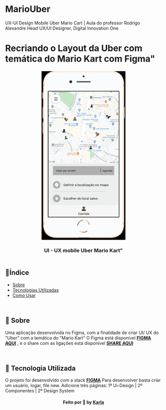 # MarioUber
UX-UI Design Mobile Uber Mario Cart | Aula do professor Rodrigo Alexandre Head UX/UI Designer, Digital Innovation One
# Recriando o Layout da Uber com temática do Mario Kart com Figma"
<h3 align="center">
   <img alt="Uber Mário Kart" title="#logo" src="https://github.com/karlacorrea/MarioUber/blob/main/a_gjp.gif">
   <br><br>
   <b>UI - UX mobile Uber Mario Kart"</b>  
<b> </b>
   <br><br>
 
 <p align="center">
  
  </a>
 </p>
</h3>

## 🔖Índice

- [Sobre](#sobre)
- [Tecnologias Utilizadas](#tecnologias-utilizadas)
- [Como Usar](#como-usar)


<br>

<a id="sobre"></a>
## 🧐 Sobre

Uma aplicação desenvolvida no Figma, com a finalidade de criar UI/ UX do "Uber" com  a temática do "Mario Kart"
O Figma está disponível **[FIGMA AQUI](https://www.figma.com/file/PrLQaar7J1C3eeWtonUrgP/MarioUber?node-id=0%3A1)**
 , e o share com as ligações está disponível **[SHARE AQUI](https://www.figma.com/proto/PrLQaar7J1C3eeWtonUrgP/MarioUber?node-id=1%3A1851&scaling=scale-down&page-id=0%3A1&starting-point-node-id=1%3A1851&show-proto-sidebar=1)**
</p>


 
<br>

<a id="tecnologias-utilizadas"></a>
## 🚀 Tecnologia Utilizada

O projeto foi desenvolvido com a stack **[FIGMA](https://figma.com/)**
Para desenvolver basta criar um usuário, logar, file new. 
Adicione três páginas:
1ª Ui-Design | 2º Componentes | 2ª Design System





<h4 align="center">
    Feito por 🧡 by <a href="https://www.linkedin.com/in/gamerkarla/" target="_blank">Karla</a>
</h4>

